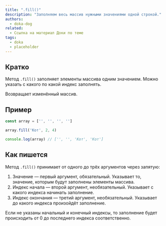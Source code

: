 ```yaml
---
title: ".fill()"
description: "Заполняем весь массив нужными значениями одной строкой."
authors:
  - doka-dog
related:
  - Ссылка на материал Доки по теме
tags:
  - doka
  - placeholder
---
```


## Кратко

Метод `.fill()` заполняет элементы массива одним значением. Можно указать с какого по какой индекс заполнять.

Возвращает изменённый массив.

## Пример

```js
const array = ['', '', '', '']

array.fill('Кот', 2, 4)

console.log(array) // ['', '', 'Кот', 'Кот']
```

## Как пишется

Метод `.fill()` принимает от одного до трёх аргументов через запятую:

1. Значение — первый аргумент, обязательный. Указывает то, значение, которым будут заполнены элементы массива.
1. Индекс начала — второй аргумент, необязательный. Указывает с какого индекса начинать заполнение.
1. Индекс окончания — третий аргумент, необязательный. Указывает до какого индекса произойдёт заполнение.

Если не указаны начальный и конечный индексы, то заполнение будет происходить от 0 до последнего индекса соответственно.
